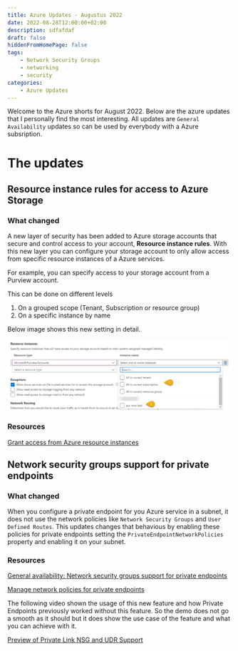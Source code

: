 ```yaml
---
title: Azure Updates - Augustus 2022
date: 2022-08-28T12:00:00+02:00
description: sdfafdaf
draft: false
hiddenFromHomePage: false
tags:
    - Network Security Groups
    - networking
    - security
categories:
    - Azure Updates
---
```


Welcome to the Azure shorts for August 2022. Below are the azure updates that I personally find the most interesting. All updates are `General Availability` updates so can be used by everybody with a Azure subsription.

# The updates

## Resource instance rules for access to Azure Storage

### What changed

A new layer of security has been added to Azure storage accounts that secure and control access to your account, **Resource instance rules**. With this new layer you can configure your storage account to only allow access from specific resource instances of a Azure services.

For example, you can specify access to your storage account from a Purview account.

This can be done on different levels

1. On a grouped scope (Tenant, Subscription or resource group)
2. On a specific instance by name

Below image shows this new setting in detail.

![alt text](202208-updates-resource-instance.png "Configure Resource instance access on Azure Storage")

### Resources

[Grant access from Azure resource instances](https://docs.microsoft.com/en-us/azure/storage/common/storage-network-security?tabs=azure-portal#grant-access-from-azure-resource-instances)

## Network security groups support for private endpoints

### What changed

When you configure a private endpoint for you Azure service in a subnet, it does not use the network policies like `Network Security Groups` and `User Defined Routes`. This updates changes that behavious by enabling these policies for private endpoints setting the `PrivateEndpointNetworkPolicies` property and enabling it on your subnet. 

### Resources

[General availability: Network security groups support for private endpoints](https://azure.microsoft.com/en-us/updates/general-availability-of-network-security-groups-support-for-private-endpoints/)

[Manage network policies for private endpoints](https://docs.microsoft.com/en-us/azure/private-link/disable-private-endpoint-network-policy?tabs=network-policy-portal)

The following video shown the usage of this new feature and how Private Endpoints previously worked without this feature.
So the demo does not go a smooth as it should but it does show the use case of the feature and what you can achieve with it.

[Preview of Private Link NSG and UDR Support](https://www.youtube.com/watch?v=pZdlue6jwiI)